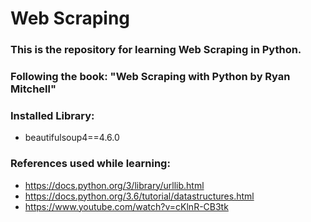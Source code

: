 # Web Scraping

### This is the repository for learning Web Scraping in Python.

### Following the book: "Web Scraping with Python by Ryan Mitchell"

### Installed Library:
* beautifulsoup4==4.6.0

### References used while learning:
* https://docs.python.org/3/library/urllib.html
* https://docs.python.org/3.6/tutorial/datastructures.html
* https://www.youtube.com/watch?v=cKlnR-CB3tk